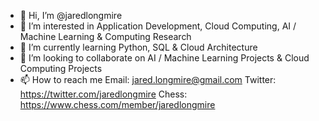 - 👋 Hi, I’m @jaredlongmire
- 👀 I’m interested in Application Development, Cloud Computing, AI / Machine Learning & Computing Research 
- 🌱 I’m currently learning Python, SQL & Cloud Architecture 
- 💞️ I’m looking to collaborate on AI / Machine Learning Projects & Cloud Computing Projects
- 📫 How to reach me Email: jared.longmire@gmail.com Twitter: https://twitter.com/jaredlongmire Chess: https://www.chess.com/member/jaredlongmire

<!---
jaredlongmire/jaredlongmire is a ✨ special ✨ repository because its `README.md` (this file) appears on your GitHub profile.
You can click the Preview link to take a look at your changes.
--->
